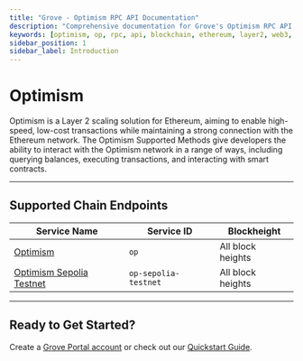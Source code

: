 ```yaml
---
title: "Grove - Optimism RPC API Documentation"
description: "Comprehensive documentation for Grove's Optimism RPC API, covering endpoint details and integration strategies for blockchain developers."
keywords: [optimism, op, rpc, api, blockchain, ethereum, layer2, web3, grove, pocket, pokt, L2]
sidebar_position: 1
sidebar_label: Introduction
---
```


# Optimism

Optimism is a Layer 2 scaling solution for Ethereum, aiming to enable high-speed, low-cost transactions while maintaining a strong connection with the Ethereum network. The Optimism Supported Methods give developers the ability to interact with the Optimism network in a range of ways, including querying balances, executing transactions, and interacting with smart contracts.

---

## Supported Chain Endpoints

| Service Name                             | Service ID        | Blockheight         |
| -------------------------------------------------- | ----------------- | ------------------- |
| [Optimism](./endpoints/optimism)   | `op`  | All block heights |
| [Optimism Sepolia Testnet](./endpoints/optimism-sepolia-testnet) | `op-sepolia-testnet` | All block heights   |

---

## Ready to Get Started?

Create a [Grove Portal account](https://portal.grove.city) or check out our [Quickstart Guide](/guides/getting-started/quickstart).

